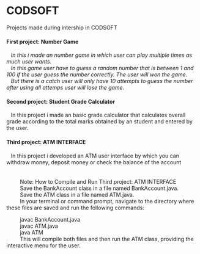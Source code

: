 # CODSOFT
Projects made during intership in CODSOFT
   <h4>First project: Number Game</h4>
   &nbsp;&nbsp;&nbsp;<i>In this i made an number game in which user can play multiple times as much user wants.<br/>
   &nbsp;&nbsp;&nbsp;In this game user have to guess a random number that is between 1 and 100 if the user guess the number correctly. The user will won the game.<br/> 
   &nbsp;&nbsp;&nbsp;But there is a catch user will only have 10 attempts to guess the number after using all attemps user will lose the game.</i>

<h4>Second project: Student Grade Calculator</h4>
&nbsp;&nbsp;&nbsp;In this project i made an basic grade calculator that calculates overall grade according to the total marks obtained by an student and entered by the user.

<h4>Third project: ATM INTERFACE</h4>
&nbsp;&nbsp;&nbsp;In this project i developed an ATM user interface by which you can withdraw money, deposit money or check the balance of the account <br>
<br>
<br>
&nbsp;&nbsp;&nbsp;&nbsp;&nbsp;&nbsp;&nbsp;&nbsp;&nbsp;Note: How to Compile and Run Third project: ATM INTERFACE <br>
&nbsp;&nbsp;&nbsp;&nbsp;&nbsp;&nbsp;&nbsp;&nbsp;&nbsp;Save the BankAccount class in a file named BankAccount.java.<br>
&nbsp;&nbsp;&nbsp;&nbsp;&nbsp;&nbsp;&nbsp;&nbsp;&nbsp;Save the ATM class in a file named ATM.java.<br>
&nbsp;&nbsp;&nbsp;&nbsp;&nbsp;&nbsp;&nbsp;&nbsp;&nbsp;In your terminal or command prompt, navigate to the directory where these files are saved and run the following commands:<br>

&nbsp;&nbsp;&nbsp;&nbsp;&nbsp;&nbsp;&nbsp;&nbsp;&nbsp;javac BankAccount.java<br>
&nbsp;&nbsp;&nbsp;&nbsp;&nbsp;&nbsp;&nbsp;&nbsp;&nbsp;javac ATM.java<br>
&nbsp;&nbsp;&nbsp;&nbsp;&nbsp;&nbsp;&nbsp;&nbsp;&nbsp;java ATM<br>
&nbsp;&nbsp;&nbsp;&nbsp;&nbsp;&nbsp;&nbsp;&nbsp;&nbsp;This will compile both files and then run the ATM class, providing the interactive menu for the user.

